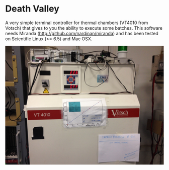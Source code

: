 Death Valley
=========

A very simple terminal controller for thermal chambers (VT4010 from Votsch) that gives to you the ability to execute some batches. This software needs Miranda
(http://github.com/nardinan/miranda) and has been tested on Scientific Linux (>= 6.5) and Mac OSX.

![Alt text](/screenshot.jpg?raw=true)
